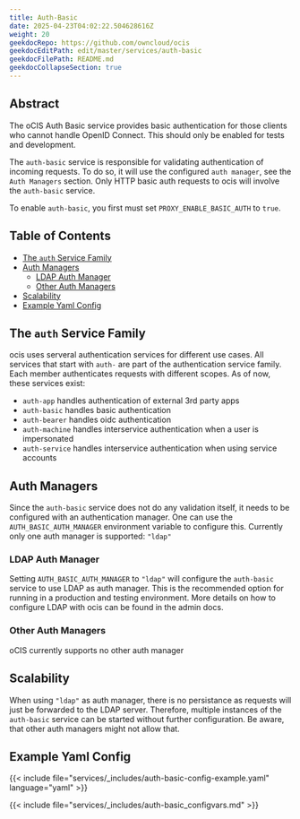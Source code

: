 ```yaml
---
title: Auth-Basic
date: 2025-04-23T04:02:22.504628616Z
weight: 20
geekdocRepo: https://github.com/owncloud/ocis
geekdocEditPath: edit/master/services/auth-basic
geekdocFilePath: README.md
geekdocCollapseSection: true
---
```


<!-- Do not edit this file, it is autogenerated. Edit the service README.md instead -->

## Abstract


The oCIS Auth Basic service provides basic authentication for those clients who cannot handle OpenID Connect. This should only be enabled for tests and development.

The `auth-basic` service is responsible for validating authentication of incoming requests. To do so, it will use the configured `auth manager`, see the `Auth Managers` section. Only HTTP basic auth requests to ocis will involve the `auth-basic` service.

To enable `auth-basic`, you first must set `PROXY_ENABLE_BASIC_AUTH` to `true`.


## Table of Contents

* [The `auth` Service Family](#the-`auth`-service-family)
* [Auth Managers](#auth-managers)
  * [LDAP Auth Manager](#ldap-auth-manager)
  * [Other Auth Managers](#other-auth-managers)
* [Scalability](#scalability)
* [Example Yaml Config](#example-yaml-config)

## The `auth` Service Family

ocis uses serveral authentication services for different use cases. All services that start with `auth-` are part of the authentication service family. Each member authenticates requests with different scopes. As of now, these services exist:
  -   `auth-app` handles authentication of external 3rd party apps
  -   `auth-basic` handles basic authentication
  -   `auth-bearer` handles oidc authentication
  -   `auth-machine` handles interservice authentication when a user is impersonated
  -   `auth-service` handles interservice authentication when using service accounts

## Auth Managers

Since the `auth-basic` service does not do any validation itself, it needs to be configured with an authentication manager. One can use the `AUTH_BASIC_AUTH_MANAGER` environment variable to configure this. Currently only one auth manager is supported: `"ldap"`

### LDAP Auth Manager

Setting `AUTH_BASIC_AUTH_MANAGER` to `"ldap"` will configure the `auth-basic` service to use LDAP as auth manager. This is the recommended option for running in a production and testing environment. More details on how to configure LDAP with ocis can be found in the admin docs.

### Other Auth Managers

oCIS currently supports no other auth manager

## Scalability

When using `"ldap"` as auth manager, there is no persistance as requests will just be forwarded to the LDAP server. Therefore, multiple instances of the `auth-basic` service can be started without further configuration. Be aware, that other auth managers might not allow that.

## Example Yaml Config
{{< include file="services/_includes/auth-basic-config-example.yaml"  language="yaml" >}}

{{< include file="services/_includes/auth-basic_configvars.md" >}}

